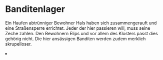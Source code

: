 # Banditenlager

Ein Haufen abtrünniger Bewohner Hals haben sich zusammengerauft und eine Straßensperre errichtet. Jeder der hier
passieren will, muss seine Zeche zahlen. Den Bewohnern Elips und vor allem des Klosters passt dies gehörig nicht. Die
hier ansässigen Banditen werden zudem merklich skrupelloser.

<procedure title="Charaktere von diesem Ort">
<list columns="3">
<li><a href="Berthelot.md"></a></li>
</list>
</procedure>